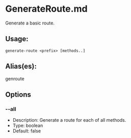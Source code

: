 # GenerateRoute.md
Generate a basic route.
## Usage:
```
generate-route <prefix> [methods..]
```
## Alias(es):
genroute
## Options
### --all
- Description: Generate a route for each of all methods.
- Type: boolean
- Default: false